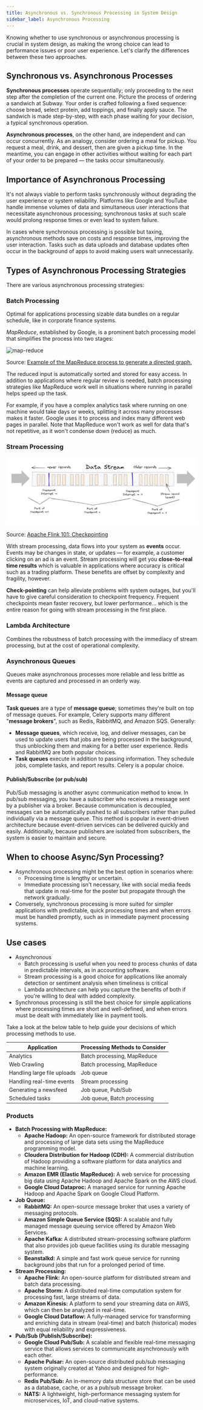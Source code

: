 ```yaml
---
title: Asynchronous vs. Synchronous Processing in System Design
sidebar_label: Asynchronous Processing
---
```


Knowing whether to use synchronous or asynchronous processing is crucial in system design, as making the wrong choice can lead to performance issues or poor user experience. Let's clarify the differences between these two approaches.

## Synchronous vs. Asynchronous Processes

**Synchronous processes** operate sequentially; only proceeding to the next step after the completion of the current one. Picture the process of ordering a sandwich at Subway. Your order is crafted following a fixed sequence: choose bread, select protein, add toppings, and finally apply sauce. The sandwich is made step-by-step, with each phase waiting for your decision, a typical synchronous operation.

**Asynchronous processes**, on the other hand, are independent and can occur concurrently. As an analogy, consider ordering a meal for pickup. You request a meal, drink, and dessert, then are given a pickup time. In the meantime, you can engage in other activities without waiting for each part of your order to be prepared — the tasks occur simultaneously.

## Importance of Asynchronous Processing

It's not always viable to perform tasks synchronously without degrading the user experience or system reliability. Platforms like Google and YouTube handle immense volumes of data and simultaneous user interactions that necessitate asynchronous processing; synchronous tasks at such scale would prolong response times or even lead to system failure.

In cases where synchronous processing is possible but taxing, asynchronous methods save on costs and response times, improving the user interaction. Tasks such as data uploads and database updates often occur in the background of apps to avoid making users wait unnecessarily.

## Types of Asynchronous Processing Strategies

There are various asynchronous processing strategies:

### Batch Processing

Optimal for applications processing sizable data bundles on a regular schedule, like in corporate finance systems.

*MapReduce*, established by Google, is a prominent batch processing model that simplifies the process into two stages:

![map-reduce](/img/software-development/system-design/architectural-style/map-reduce.jpg)

Source: [Example of the MapReduce process to generate a directed graph.](https://www.researchgate.net/figure/Example-of-the-MapReduce-process-to-generate-a-directed-graph_fig1_352847534)

The reduced input is automatically sorted and stored for easy access. In addition to applications where regular review is needed, batch processing strategies like MapReduce work well in situations where running in parallel helps speed up the task. 

For example, if you have a complex analytics task where running on one machine would take days or weeks, splitting it across many processes makes it faster. Google uses it to process and index many different web pages in parallel. Note that MapReduce won't work as well for data that's not repetitive, as it won't condense down (reduce) as much.

### Stream Processing

![flink](flink.webp)

Source: [Apache Flink 101: Checkpointing](https://blog.stackademic.com/apache-flink-basics-101-checkpointing-904343f47ec0)

With stream processing, data flows into your system as **events** occur. Events may be changes in state, or updates — for example, a customer clicking on an ad is an event. Stream processing will get you **close-to-real time results** which is valuable in applications where accuracy is critical such as a trading platform. These benefits are offset by complexity and fragility, however. 

**Check-pointing** can help alleviate problems with system outages, but you'll have to give careful consideration to checkpoint frequency. Frequent checkpoints mean faster recovery, but lower performance... which is the entire reason for going with stream processing in the first place.

### Lambda Architecture

Combines the robustness of batch processing with the immediacy of stream processing, but at the cost of operational complexity.

### Asynchronous Queues

Queues make asynchronous processes more reliable and less brittle as events are captured and processed in an orderly way. 

#### Message queue
**Task queues** are a type of **message queue**; sometimes they're built on top of message queues. For example, Celery supports many different "**message brokers**", such as Redis, RabbitMQ, and Amazon SQS. Generally:

- **Message queues**, which receive, log, and deliver messages, can be used to update users that jobs are being processed in the background, thus unblocking them and making for a better user experience. Redis and RabbitMQ are both popular choices.
- **Task queues** execute in addition to passing information. They schedule jobs, complete tasks, and report results. Celery is a popular choice.

#### Publish/Subscribe (or pub/sub)
Pub/Sub messaging is another async communication method to know. In pub/sub messaging, you have a subscriber who receives a message sent by a publisher via a broker. Because communication is decoupled, messages can be automatically pushed to all subscribers rather than pulled individually via a message queue. This method is popular in event-driven architecture because event-driven services can be delivered quickly and easily. Additionally, because publishers are isolated from subscribers, the system is easier to maintain and secure.

## When to choose Async/Syn Processing?

- Asynchronous processing might be the best option in scenarios where:
    - Processing time is lengthy or uncertain.
    - Immediate processing isn't necessary, like with social media feeds that update in real-time for the poster but propagate through the network gradually.
- Conversely, synchronous processing is more suited for simpler applications with predictable, quick processing times and when errors must be handled promptly, such as in immediate payment processing systems. 

## Use cases

- Asynchronous
    - Batch processing is useful when you need to process chunks of data in predictable intervals, as in accounting software. 
    - Stream processing is a good choice for applications like anomaly detection or sentiment analysis when timeliness is critical 
    - Lambda architecture can help you capture the benefits of both if you're willing to deal with added complexity. 
- Synchronous processing is still the best choice for simple applications where processing times are short and well-defined, and when errors must be dealt with immediately like in payment tools.

Take a look at the below table to help guide your decisions of which processing methods to use.

| Application                 | Processing Methods to Consider |
| --------------------------- | ------------------------------ |
| Analytics                   | Batch processing, MapReduce    |
| Web Crawling                | Batch processing, MapReduce    |
| Handling large file uploads | Job queue                      |
| Handling real-time events   | Stream processing              |
| Generating a newsfeed       | Job queue, Pub/Sub             |
| Scheduled tasks             | Job queue, Batch processing    |

### Products


- **Batch Processing with MapReduce:**
    - **Apache Hadoop:** An open-source framework for distributed storage and processing of large data sets using the MapReduce programming model.
    - **Cloudera Distribution for Hadoop (CDH):** A commercial distribution of Hadoop providing a software platform for data analytics and machine learning.
    - **Amazon EMR (Elastic MapReduce):** A web service for processing big data using Apache Hadoop and Apache Spark on the AWS cloud.
    - **Google Cloud Dataproc:** A managed service for running Apache Hadoop and Apache Spark on Google Cloud Platform.
- **Job Queue:**
    - **RabbitMQ:** An open-source message broker that uses a variety of messaging protocols.
    - **Amazon Simple Queue Service (SQS):** A scalable and fully managed message queuing service offered by Amazon Web Services.
    - **Apache Kafka:** A distributed stream-processing software platform that also provides job queue facilities using its durable messaging system.
    - **Beanstalkd:** A simple and fast work queue service for running background jobs that run for a prolonged period of time.
- **Stream Processing:**
    - **Apache Flink:** An open-source platform for distributed stream and batch data processing.
    - **Apache Storm:** A distributed real-time computation system for processing fast, large streams of data.
    - **Amazon Kinesis:** A platform to send your streaming data on AWS, which can then be analyzed in real-time.
    - **Google Cloud Dataflow:** A fully-managed service for transforming and enriching data in stream (real-time) and batch (historical) modes with equal reliability and expressiveness.
- **Pub/Sub (Publish/Subscribe):**
    - **Google Cloud Pub/Sub:** A scalable and flexible real-time messaging service that allows services to communicate asynchronously with each other.
    - **Apache Pulsar:** An open-source distributed pub/sub messaging system originally created at Yahoo and designed for high-performance.
    - **Redis Pub/Sub:** An in-memory data structure store that can be used as a database, cache, or as a pub/sub message broker.
    - **NATS:** A lightweight, high-performance messaging system for microservices, IoT, and cloud-native systems.